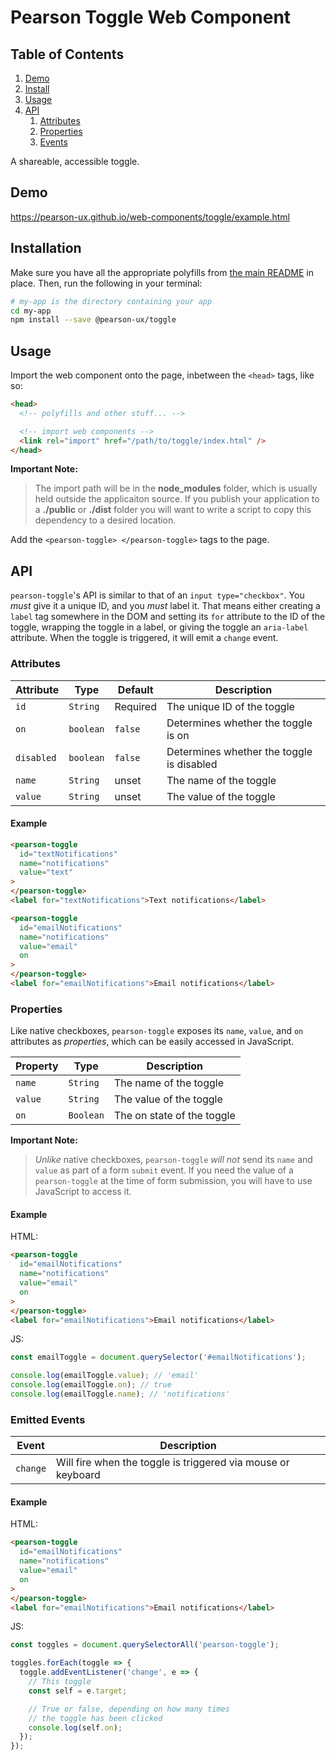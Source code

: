 # Pearson Toggle Web Component

## Table of Contents

1. [Demo](#demo)
2. [Install](#install)
3. [Usage](#usage)
4. [API](#api)
   1. [Attributes](#api-attributes)
   2. [Properties](#api-properties)
   3. [Events](#api-events)

A shareable, accessible toggle.

<a name="demo"></a>

## Demo

https://pearson-ux.github.io/web-components/toggle/example.html

<a name="install"></a>

## Installation

Make sure you have all the appropriate polyfills from [the main README](https://github.com/pearson-ux/web-components/blob/master/README.md) in place. Then, run the following in your terminal:

```bash
# my-app is the directory containing your app
cd my-app
npm install --save @pearson-ux/toggle
```

<a name="usage"></a>

## Usage

Import the web component onto the page, inbetween the `<head>` tags, like so:

```html
<head>
  <!-- polyfills and other stuff... -->

  <!-- import web components -->
  <link rel="import" href="/path/to/toggle/index.html" />
</head>
```

**Important Note:**

> The import path will be in the **node_modules** folder, which is
> usually held outside the applicaiton source. If you publish your
> application to a **./public** or **./dist** folder you will want to
> write a script to copy this dependency to a desired location.

Add the `<pearson-toggle> </pearson-toggle>` tags to the page.

<a name="api"></a>

## API

`pearson-toggle`'s API is similar to that of an `input type="checkbox"`. You _must_ give it a unique ID, and you _must_ label it. That means either creating a `label` tag somewhere in the DOM and setting its `for` attribute to the ID of the toggle, wrapping the toggle in a label, or giving the toggle an `aria-label` attribute. When the toggle is triggered, it will emit a `change` event.

<a name="api-attributes"></a>

### Attributes

| Attribute  | Type      | Default  | Description                                |
| ---------- | --------- | -------- | ------------------------------------------ |
| `id`       | `String`  | Required | The unique ID of the toggle               |
| `on`       | `boolean` | `false`  | Determines whether the toggle is on       |
| `disabled` | `boolean` | `false`  | Determines whether the toggle is disabled |
| `name`     | `String`  | unset    | The name of the toggle                    |
| `value`    | `String`  | unset    | The value of the toggle                   |

<a name="api-attributes-example"></a>

#### Example

```html
<pearson-toggle
  id="textNotifications"
  name="notifications"
  value="text"
>
</pearson-toggle>
<label for="textNotifications">Text notifications</label>

<pearson-toggle
  id="emailNotifications"
  name="notifications"
  value="email"
  on
>
</pearson-toggle>
<label for="emailNotifications">Email notifications</label>
```

<a name="api-properties"></a>

### Properties

Like native checkboxes, `pearson-toggle` exposes its `name`, `value`, and `on` attributes as _properties_, which can be easily accessed in JavaScript.

| Property | Type      | Description                 |
| -------- | --------- | --------------------------- |
| `name`   | `String`  | The name of the toggle     |
| `value`  | `String`  | The value of the toggle    |
| `on`     | `Boolean` | The on state of the toggle |

**Important Note:**

> _Unlike_ native checkboxes, `pearson-toggle` _will not_ send its `name` and `value` as part of a form `submit` event. If you need the value of a `pearson-toggle` at the time of form submission, you will have to use JavaScript to access it.

<a name="api-properties-example"></a>

#### Example

HTML:

```html
<pearson-toggle
  id="emailNotifications"
  name="notifications"
  value="email"
  on
>
</pearson-toggle>
<label for="emailNotifications">Email notifications</label>
```

JS:

```js
const emailToggle = document.querySelector('#emailNotifications');

console.log(emailToggle.value); // 'email'
console.log(emailToggle.on); // true
console.log(emailToggle.name); // 'notifications'
```

<a name="api-events"></a>

### Emitted Events

| Event    | Description                                                   |
| -------- | ------------------------------------------------------------- |
| `change` | Will fire when the toggle is triggered via mouse or keyboard |

<a name="api-events-example"></a>

#### Example

HTML:

```html
<pearson-toggle
  id="emailNotifications"
  name="notifications"
  value="email"
  on
>
</pearson-toggle>
<label for="emailNotifications">Email notifications</label>
```

JS:

```js
const toggles = document.querySelectorAll('pearson-toggle');

toggles.forEach(toggle => {
  toggle.addEventListener('change', e => {
    // This toggle
    const self = e.target;

    // True or false, depending on how many times
    // the toggle has been clicked
    console.log(self.on);
  });
});
```
